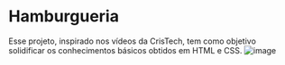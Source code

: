 # Hamburgueria
Esse projeto, inspirado nos vídeos da CrisTech, tem como objetivo solidificar os conhecimentos básicos obtidos em HTML e CSS.
![image](https://github.com/WeldonPereira/Hamburgueria/assets/144624798/1534fa5c-18e7-4023-9bc1-b00fac12f9b1)

